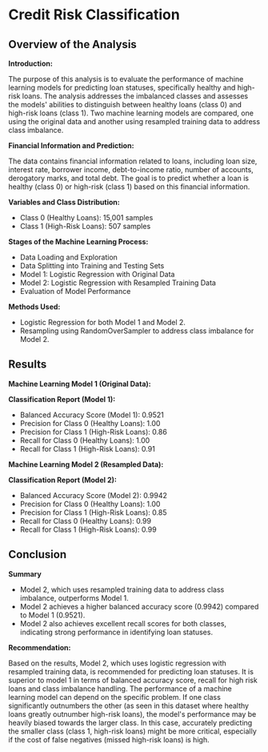 # Credit Risk Classification

## Overview of the Analysis

**Introduction:**

The purpose of this analysis is to evaluate the performance of machine learning models for predicting loan statuses, specifically healthy and high-risk loans. The analysis addresses the imbalanced classes and assesses the models' abilities to distinguish between healthy loans (class 0) and high-risk loans (class 1). Two machine learning models are compared, one using the original data and another using resampled training data to address class imbalance.

**Financial Information and Prediction:**

The data contains financial information related to loans, including loan size, interest rate, borrower income, debt-to-income ratio, number of accounts, derogatory marks, and total debt. The goal is to predict whether a loan is healthy (class 0) or high-risk (class 1) based on this financial information.

**Variables and Class Distribution:**

- Class 0 (Healthy Loans): 15,001 samples
- Class 1 (High-Risk Loans): 507 samples

**Stages of the Machine Learning Process:**

- Data Loading and Exploration
- Data Splitting into Training and Testing Sets
- Model 1: Logistic Regression with Original Data
- Model 2: Logistic Regression with Resampled Training Data
- Evaluation of Model Performance

**Methods Used:**

- Logistic Regression for both Model 1 and Model 2.
- Resampling using RandomOverSampler to address class imbalance for Model 2.

## Results

**Machine Learning Model 1 (Original Data):**

**Classification Report (Model 1):**

- Balanced Accuracy Score (Model 1): 0.9521
- Precision for Class 0 (Healthy Loans): 1.00
- Precision for Class 1 (High-Risk Loans): 0.86
- Recall for Class 0 (Healthy Loans): 1.00
- Recall for Class 1 (High-Risk Loans): 0.91

**Machine Learning Model 2 (Resampled Data):**

**Classification Report (Model 2):**

- Balanced Accuracy Score (Model 2): 0.9942
- Precision for Class 0 (Healthy Loans): 1.00
- Precision for Class 1 (High-Risk Loans): 0.85
- Recall for Class 0 (Healthy Loans): 0.99
- Recall for Class 1 (High-Risk Loans): 0.99

## Conclusion

**Summary**

- Model 2, which uses resampled training data to address class imbalance, outperforms Model 1.
- Model 2 achieves a higher balanced accuracy score (0.9942) compared to Model 1 (0.9521).
- Model 2 also achieves excellent recall scores for both classes, indicating strong performance in identifying loan statuses.

**Recommendation:**

Based on the results, Model 2, which uses logistic regression with resampled training data, is recommended for predicting loan statuses. It is superior to model 1 in terms of balanced accuracy score, recall for high risk loans and class imbalance handling. The performance of a machine learning model can depend on the specific problem. If one class significantly outnumbers the other (as seen in this dataset where healthy loans greatly outnumber high-risk loans), the model's performance may be heavily biased towards the larger class. In this case, accurately predicting the smaller class (class 1, high-risk loans) might be more critical, especially if the cost of false negatives (missed high-risk loans) is high. 
